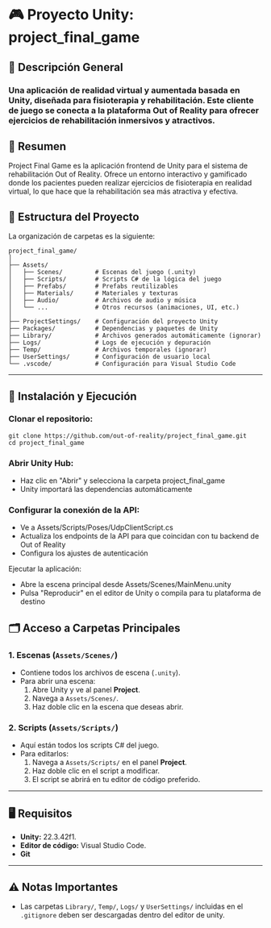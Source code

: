 # 🎮 Proyecto Unity: project_final_game

## 📝 Descripción General

### Una aplicación de realidad virtual y aumentada basada en Unity, diseñada para fisioterapia y rehabilitación. Este cliente de juego se conecta a la plataforma Out of Reality para ofrecer ejercicios de rehabilitación inmersivos y atractivos.

## 🎯 Resumen

Project Final Game es la aplicación frontend de Unity para el sistema de rehabilitación Out of Reality. Ofrece un entorno interactivo y gamificado donde los pacientes pueden realizar ejercicios de fisioterapia en realidad virtual, lo que hace que la rehabilitación sea más atractiva y efectiva.


## 📁 Estructura del Proyecto

La organización de carpetas es la siguiente:

```
project_final_game/
│
├── Assets/
│   ├── Scenes/         # Escenas del juego (.unity)
│   ├── Scripts/        # Scripts C# de la lógica del juego
│   ├── Prefabs/        # Prefabs reutilizables
│   ├── Materials/      # Materiales y texturas
│   ├── Audio/          # Archivos de audio y música
│   └── ...             # Otros recursos (animaciones, UI, etc.)
│
├── ProjectSettings/    # Configuración del proyecto Unity
├── Packages/           # Dependencias y paquetes de Unity
├── Library/            # Archivos generados automáticamente (ignorar)
├── Logs/               # Logs de ejecución y depuración
├── Temp/               # Archivos temporales (ignorar)
├── UserSettings/       # Configuración de usuario local
└── .vscode/            # Configuración para Visual Studio Code
```

---

## 🚀 Instalación y Ejecución


### Clonar el repositorio:
```
git clone https://github.com/out-of-reality/project_final_game.git
cd project_final_game
```

### Abrir Unity Hub:
- Haz clic en "Abrir" y selecciona la carpeta project_final_game
- Unity importará las dependencias automáticamente

### Configurar la conexión de la API:

- Ve a Assets/Scripts/Poses/UdpClientScript.cs
- Actualiza los endpoints de la API para que coincidan con tu backend de Out of Reality
- Configura los ajustes de autenticación

Ejecutar la aplicación:

- Abre la escena principal desde Assets/Scenes/MainMenu.unity
- Pulsa "Reproducir" en el editor de Unity o compila para tu plataforma de destino

## 🗂️ Acceso a Carpetas Principales

### 1. Escenas (`Assets/Scenes/`)
- Contiene todos los archivos de escena (`.unity`).
- Para abrir una escena:
  1. Abre Unity y ve al panel **Project**.
  2. Navega a `Assets/Scenes/`.
  3. Haz doble clic en la escena que deseas abrir.

### 2. Scripts (`Assets/Scripts/`)
- Aquí están todos los scripts C# del juego.
- Para editarlos:
  1. Navega a `Assets/Scripts/` en el panel **Project**.
  2. Haz doble clic en el script a modificar.
  3. El script se abrirá en tu editor de código preferido.

---

## 🖥️ Requisitos

- **Unity:** 22.3.42f1.
- **Editor de código:** Visual Studio Code.
- **Git**

---

## ⚠️ Notas Importantes

- Las carpetas `Library/`, `Temp/`, `Logs/` y `UserSettings/` incluidas en el `.gitignore` deben ser descargadas dentro del editor de unity.
